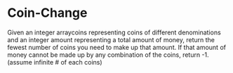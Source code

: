 # Coin-Change
Given an integer arraycoins representing coins of different denominations and an integer amount representing a total amount of money, return the fewest number of coins you need to make up that amount. If that amount of money cannot be made up by any combination of the coins, return -1. (assume infinite # of each coins)
